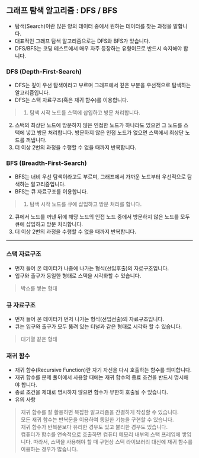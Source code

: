 ## 그래프 탐색 알고리즘 : DFS / BFS

- 탐색(Search)이란 많은 양의 데이터 중에서 원하는 데이터를 찾는 과정을 말합니다.
- 대표적인 그래프 탐색 알고리즘으로는 DFS와 BFS가 있습니다.
- DFS/BFS는 코딩 테스트에서 매우 자주 등장하는 유형이므로 반드시 숙지해야 합니다.

### DFS (Depth-First-Search)

- DFS는 깊이 우선 탐색이라고 부르며 그래프에서 깊은 부분을 우선적으로 탐색하는 알고리즘입니다.
- DFS는 스택 자료구조(혹은 재귀 함수)를 이용합니다.
 > 1. 탐색 시작 노드를 스택에 삽입하고 방문 처리합니다.<br>
 2. 스택의 최상단 노드에 방문하지 않은 인접한 노드가 하나라도 있으면 그 노드를 스택에 넣고 방문 처리합니다. 방문하지 않은 인접 노드가 없으면 스택에서 최상단 노드를 꺼냅니다.<br>
 3. 더 이상 2번의 과정을 수행할 수 없을 때까지 반복합니다.

### BFS (Breadth-First-Search)

- BFS는 너비 우선 탐색이라고도 부르며, 그래프에서 가까운 노드부터 우선적으로 탐색하는 알고리즘입니다.
- BFS는 큐 자료구조를 이용합니다.
 > 1. 탐색 시작 노드를 큐에 삽입하고 방문 처리를 합니다.<br>
 2. 큐에서 노드를 꺼낸 뒤에 해당 노드의 인접 노드 중에서 방문하지 않은 노드를 모두 큐에 삽입하고 방문 처리합니다.<br>
 3. 더 이상 2번의 과정을 수행할 수 없을 때까지 반복합니다.
---
### 스택 자료구조

- 먼저 들어 온 데이터가 나중에 나가는 형식(선입후출)의 자료구조입니다.
- 입구와 출구가 동일한 형태로 스택을 시각화할 수 있습니다.
 > 박스를 쌓는 형태

### 큐 자료구조

- 먼저 들어 온 데이터가 먼저 나가는 형식(선입선출)의 자료구조입니다.
- 큐는 입구와 출구가 모두 뚫려 있는 터널과 같은 형태로 시각화 할 수 있습니다.
 > 대기열 같은 형태

### 재귀 함수

- 재귀 함수(Recursive Function)란 자기 자신을 다시 호출하는 함수를 의미합니다.
- 재귀 함수를 문제 풀이에서 사용할 때에는 재귀 함수의 종료 조건을 반드시 명시해야 합니다.
- 종료 조건을 제대로 명시하지 않으면 함수가 무한히 호출될 수 있습니다.
- 유의 사항
 > 재귀 함수를 잘 활용하면 복잡한 알고리즘을 간결하게 작성할 수 있습니다.<br>
 모든 재귀 함수는 반복문을 이용하여 동일한 기능을 구현할 수 있습니다.<br>
 재귀 함수가 반복문보다 유리한 경우도 있고 불리한 경우도 있습니다.<br>
 컴퓨터가 함수를 연속적으로 호출하면 컴퓨터 메모리 내부의 스택 프레임에 쌓입니다. 따라서, 스택을 사용해야 할 때 구현상 스택 라이브러리 대신에 재귀 함수를 이용하는 경우가 많습니다.